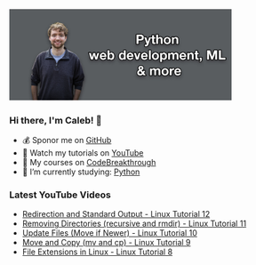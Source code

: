 <img src="github-cover-photo-my-face.jpg" width="400px" />

### Hi there, I'm Caleb! 🍛

- 💰 Sponor me on [GitHub](https://github.com/sponsors/CalebCurry)
- 🎥 Watch my tutorials on [YouTube](https://www.youtube.com/calebthevideomaker2)
- 📗 My courses on [CodeBreakthrough](https://www.codebreakthrough.com)
- 🤔 I’m currently studying: [Python](https://www.youtube.com/watch?v=s3IvdkCq2_c&t=4254s)

### Latest YouTube Videos
<!-- YOUTUBE:START -->
- [Redirection and Standard Output - Linux Tutorial 12](https://www.youtube.com/watch?v=-xoymZMe4XM)
- [Removing Directories (recursive and rmdir) - Linux Tutorial 11](https://www.youtube.com/watch?v=cS07J9vF14Y)
- [Update Files (Move if Newer) - Linux Tutorial 10](https://www.youtube.com/watch?v=tmq55SL6gIg)
- [Move and Copy (mv and cp) - Linux Tutorial 9](https://www.youtube.com/watch?v=eyV0gLFuCDQ)
- [File Extensions in Linux - Linux Tutorial 8](https://www.youtube.com/watch?v=2y1wM1SXJF8)
<!-- YOUTUBE:END -->
